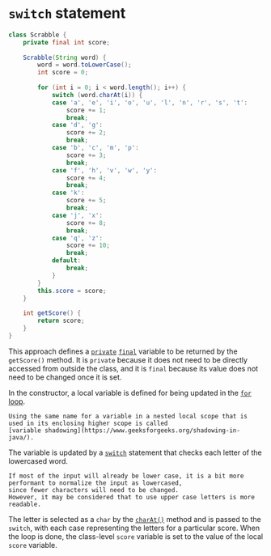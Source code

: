# `switch` statement

```java
class Scrabble {
    private final int score;
    
    Scrabble(String word) {
        word = word.toLowerCase();
        int score = 0;
        
        for (int i = 0; i < word.length(); i++) {
            switch (word.charAt(i)) {
            case 'a', 'e', 'i', 'o', 'u', 'l', 'n', 'r', 's', 't':
                score += 1;
                break;
            case 'd', 'g':
                score += 2;
                break;
            case 'b', 'c', 'm', 'p':
                score += 3;
                break;
            case 'f', 'h', 'v', 'w', 'y':
                score += 4;
                break;
            case 'k':
                score += 5;
                break;
            case 'j', 'x':
                score += 8;
                break;
            case 'q', 'z':
                score += 10;
                break;
            default:
                break;
            }
        }
        this.score = score;
    }
    
    int getScore() {
        return score;
    }
}
```

This approach defines a [`private`][private] [`final`][final] variable to be returned by the `getScore()` method.
It is `private` because it does not need to be directly accessed from outside the class, and it is `final`
because its value does not need to be changed once it is set.

In the constructor, a local variable is defined for being updated in the [`for` loop][for-loop].

~~~~exercism/note
Using the same name for a variable in a nested local scope that is used in its enclosing higher scope is called
[variable shadowing](https://www.geeksforgeeks.org/shadowing-in-java/).
~~~~

The variable is updated  by a [`switch`][switch] statement that checks each letter of the lowercased word.

~~~~exercism/note
If most of the input will already be lower case, it is a bit more performant to normalize the input as lowercased,
since fewer characters will need to be changed.
However, it may be considered that to use upper case letters is more readable.
~~~~

The letter is selected as a `char` by the [`charAt()`][charat] method and is passed to the
`switch`, with each case representing the letters for a particular score.
When the loop is done, the class-level `score` variable is set to the value of the local `score` variable.

[private]: https://en.wikibooks.org/wiki/Java_Programming/Keywords/private
[final]: https://en.wikibooks.org/wiki/Java_Programming/Keywords/final
[for-loop]: https://www.geeksforgeeks.org/java-for-loop-with-examples/
[charat]: https://docs.oracle.com/javase/7/docs/api/java/lang/String.html#charAt(int)
[switch]: https://www.geeksforgeeks.org/switch-statement-in-java/
